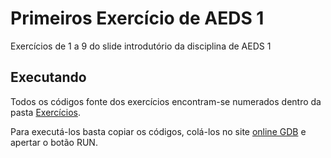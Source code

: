 # Primeiros Exercício de AEDS 1

Exercícios de 1 a 9 do slide introdutório da disciplina de AEDS 1

## Executando

Todos os códigos fonte dos exercícios encontram-se numerados dentro da pasta [Exercícios](/Exercícios/).

Para executá-los basta copiar os códigos, colá-los no site [online GDB](https://onlinegdb.com) e apertar o botão RUN.